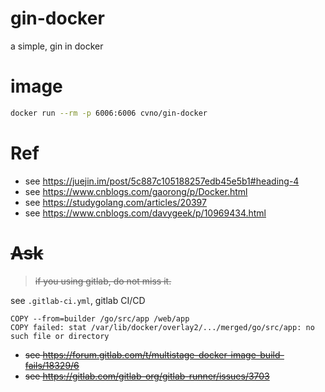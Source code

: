 # gin-docker
a simple, gin in docker
 
# image
```bash
docker run --rm -p 6006:6006 cvno/gin-docker
```

# Ref
- see https://juejin.im/post/5c887c105188257edb45e5b1#heading-4
- see https://www.cnblogs.com/gaorong/p/Docker.html
- see https://studygolang.com/articles/20397
- see https://www.cnblogs.com/davygeek/p/10969434.html

# ~~Ask~~
>~~if you using gitlab, do not miss it.~~

see `.gitlab-ci.yml`, gitlab CI/CD
```error
COPY --from=builder /go/src/app /web/app
COPY failed: stat /var/lib/docker/overlay2/.../merged/go/src/app: no such file or directory
```
- ~~see https://forum.gitlab.com/t/multistage-docker-image-build-fails/18329/6~~
- ~~see https://gitlab.com/gitlab-org/gitlab-runner/issues/3703~~
